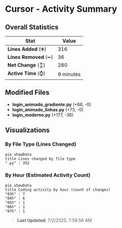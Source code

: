 # Cursor - Activity Summary 

## Overall Statistics

| Stat                   | Value                                                             |
| ---------------------- | ----------------------------------------------------------------- |
| **Lines Added** (➕)   | 316                                          |
| **Lines Removed** (➖) | 36                                        |
| **Net Change** (↕)    | 280                |
| **Active Time** (⌚)   | 9 minutes |


## Modified Files
- **login_animado_gradiente.py** (+66, -0)
- **login_animado_linhas.py** (+73, -0)
- **login_moderno.py** (+177, -36)

## Visualizations

### By File Type (Lines Changed)

```mermaid
pie showData
title Lines changed by file type
".py" : 352
```

### By Hour (Estimated Activity Count)

```mermaid
pie showData
title Coding activity by hour (count of changes)
"03h" : 7
"04h" : 6
"05h" : 1
"06h" : 1
"07h" : 1
```


> **Last Updated:** 7/2/2025, 7:58:56 AM